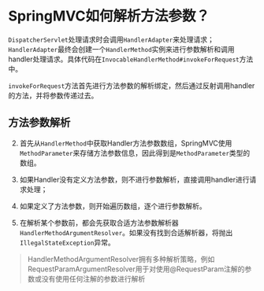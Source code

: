 # SpringMVC如何解析方法参数？

`DispatcherServlet`处理请求时会调用`HandlerAdapter`来处理请求；`HandlerAdapter`最终会创建一个`HandlerMethod`实例来进行参数解析和调用handler处理请求。具体代码在`InvocableHandlerMethod#invokeForRequest`方法中。

`invokeForRequest`方法首先进行方法参数的解析绑定，然后通过反射调用handler的方法，并将参数传递过去。

## 方法参数解析

2.  首先从`HandlerMethod`中获取Handler方法参数数组，SpringMVC使用`MethodParameter`来存储方法参数信息，因此得到是`MethodParameter`类型的数组。
    
3.  如果Handler没有定义方法参数，则不进行参数解析，直接调用handler进行请求处理；
    
4.  如果定义了方法参数，则开始遍历数组，逐个进行参数解析。
    
5.  在解析某个参数前，都会先获取合适方法参数解析器`HandlerMethodArgumentResolver`。如果没有找到合适解析器，将抛出`IllegalStateException`异常。

> HandlerMethodArgumentResolver拥有多种解析策略，例如RequestParamArgumentResolver用于对使用@RequestParam注解的参数或没有使用任何注解的参数进行解析
